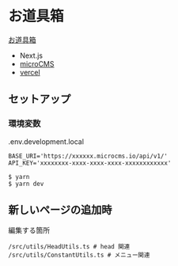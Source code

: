 # お道具箱

[お道具箱](https://お道具箱.com/)

- Next.js
- [microCMS](https://app.microcms.io/)
- [vercel](https://vercel.com/dashboard)

## セットアップ

### 環境変数

.env.development.local

```
BASE_URI='https://xxxxxx.microcms.io/api/v1/'
API_KEY='xxxxxxxx-xxxx-xxxx-xxxx-xxxxxxxxxxxx'
```

```
$ yarn
$ yarn dev
```

## 新しいページの追加時

編集する箇所

```
/src/utils/HeadUtils.ts # head 関連
/src/utils/ConstantUtils.ts # メニュー関連
```
